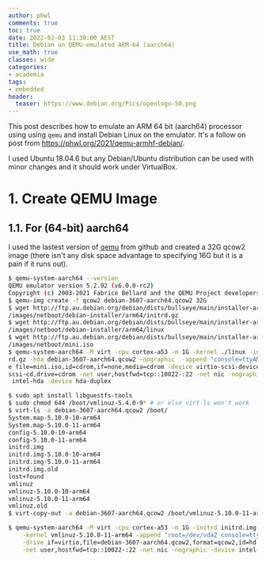```yaml
---
author: phwl
comments: true
toc: true
date: 2022-02-03 11:30:00 AEST
title: Debian on QEMU-emulated ARM-64 (aarch64)
use_math: true
classes: wide
categories:
- academia
tags:
- embedded
header:
  teaser: https://www.debian.org/Pics/openlogo-50.png
---
```

This post describes how to emulate an ARM 64 bit (aarch64) processor using using ```qemu``` and install Debian Linux on the emulator. It's a follow on post from <https://phwl.org/2021/qemu-armhf-debian/>.

I used Ubuntu 18.04.6 but any Debian/Ubuntu distribution can be used with minor changes and it should work under VirtualBox. 

# 1. Create QEMU Image

## 1.1. For (64-bit) aarch64
I used the lastest version of [qemu](https://github.com/qemu/qemu) from github
and created a 32G qcow2 image (there isn't any disk space advantage to specifying 16G but it is a pain if it runs out).

```bash
$ qemu-system-aarch64 --version
QEMU emulator version 5.2.92 (v6.0.0-rc2)
Copyright (c) 2003-2021 Fabrice Bellard and the QEMU Project developers
$ qemu-img create -f qcow2 debian-3607-aarch64.qcow2 32G 
$ wget http://ftp.au.debian.org/debian/dists/bullseye/main/installer-arm64/current
/images/netboot/debian-installer/arm64/initrd.gz
$ wget http://ftp.au.debian.org/debian/dists/bullseye/main/installer-arm64/current
/images/netboot/debian-installer/arm64/linux
$ wget http://ftp.au.debian.org/debian/dists/bullseye/main/installer-arm64/current
/images/netboot/mini.iso
$ qemu-system-aarch64 -M virt -cpu cortex-a53 -m 1G -kernel ./linux -initrd ./init
rd.gz -hda debian-3607-aarch64.qcow2 -nographic  -append "console=ttyAMA0" -driv
e file=mini.iso,id=cdrom,if=none,media=cdrom -device virtio-scsi-device -device 
scsi-cd,drive=cdrom -net user,hostfwd=tcp::10022-:22 -net nic -nographic -device
 intel-hda -device hda-duplex
```
```bash
$ sudo apt install libguestfs-tools
$ sudo chmod 644 /boot/vmlinuz-5.4.0-9* # or else virt-ls won't work
$ virt-ls -a debian-3607-aarch64.qcow2 /boot/
System.map-5.10.0-10-arm64
System.map-5.10.0-11-arm64
config-5.10.0-10-arm64
config-5.10.0-11-arm64
initrd.img
initrd.img-5.10.0-10-arm64
initrd.img-5.10.0-11-arm64
initrd.img.old
lost+found
vmlinuz
vmlinuz-5.10.0-10-arm64
vmlinuz-5.10.0-11-arm64
vmlinuz.old
$ virt-copy-out -a debian-3607-aarch64.qcow2 /boot/vmlinuz-5.10.0-11-arm64 /boot/initrd.img-5.10.0-11-arm64 .

$ qemu-system-aarch64 -M virt -cpu cortex-a53 -m 1G -initrd initrd.img-5.10.0-11-arm64 \
    -kernel vmlinuz-5.10.0-11-arm64 -append "root=/dev/vda2 console=ttyAMA0" \
    -drive if=virtio,file=debian-3607-aarch64.qcow2,format=qcow2,id=hd \
    -net user,hostfwd=tcp::10022-:22 -net nic -nographic -device intel-hda -device hda-duplex
```

